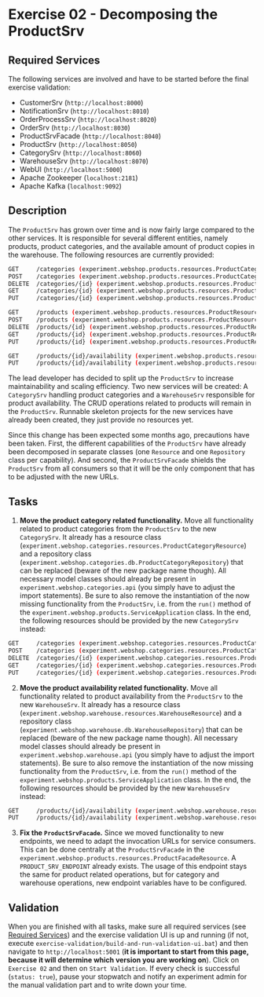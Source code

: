 # Exercise 02 - Decomposing the ProductSrv

## Required Services

The following services are involved and have to be started before the final exercise validation:

- CustomerSrv (`http://localhost:8000`)
- NotificationSrv (`http://localhost:8010`)
- OrderProcessSrv (`http://localhost:8020`)
- OrderSrv (`http://localhost:8030`)
- ProductSrvFacade (`http://localhost:8040`)
- ProductSrv (`http://localhost:8050`)
- CategorySrv  (`http://localhost:8060`)
- WarehouseSrv  (`http://localhost:8070`)
- WebUI (`http://localhost:5000`)
- Apache Zookeeper (`localhost:2181`)
- Apache Kafka (`localhost:9092`)

## Description

The `ProductSrv` has grown over time and is now fairly large compared to the other services. It is responsible for several different entities, namely products, product categories, and the available amount of product copies in the warehouse. The following resources are currently provided:

```bash
GET     /categories (experiment.webshop.products.resources.ProductCategoryResource)
POST    /categories (experiment.webshop.products.resources.ProductCategoryResource)
DELETE  /categories/{id} (experiment.webshop.products.resources.ProductCategoryResource)
GET     /categories/{id} (experiment.webshop.products.resources.ProductCategoryResource)
PUT     /categories/{id} (experiment.webshop.products.resources.ProductCategoryResource)

GET     /products (experiment.webshop.products.resources.ProductResource)
POST    /products (experiment.webshop.products.resources.ProductResource)
DELETE  /products/{id} (experiment.webshop.products.resources.ProductResource)
GET     /products/{id} (experiment.webshop.products.resources.ProductResource)
PUT     /products/{id} (experiment.webshop.products.resources.ProductResource)

GET     /products/{id}/availability (experiment.webshop.products.resources.WarehouseResource)
PUT     /products/{id}/availability (experiment.webshop.products.resources.WarehouseResource)
```

The lead developer has decided to split up the `ProductSrv` to increase maintainability and scaling efficiency. Two new services will be created: A `CategorySrv` handling product categories and a `WarehouseSrv` responsible for product availability. The CRUD operations related to products will remain in the `ProductSrv`. Runnable skeleton projects for the new services have already been created, they just provide no resources yet.

Since this change has been expected some months ago, precautions have been taken. First, the different capabilities of the `ProductSrv` have already been decomposed in separate classes (one `Resource` and one `Repository` class per capability). And second, the `ProductSrvFacade` shields the `ProductSrv` from all consumers so that it will be the only component that has to be adjusted with the new URLs.

## Tasks

1. **Move the product category related functionality.** Move all functionality related to product categories from the `ProductSrv` to the new `CategorySrv`. It already has a resource class (`experiment.webshop.categories.resources.ProductCategoryResource`) and a repository class (`experiment.webshop.categories.db.ProductCategoryRepository`) that can be replaced (beware of the new package name though). All necessary model classes should already be present in `experiment.webshop.categories.api` (you simply have to adjust the import statements). Be sure to also remove the instantiation of the now missing functionality from the `ProductSrv`, i.e. from the `run()` method of the `experiment.webshop.products.ServiceApplication` class. In the end, the following resources should be provided by the new `CategorySrv` instead:

```bash
GET     /categories (experiment.webshop.categories.resources.ProductCategoryResource)
POST    /categories (experiment.webshop.categories.resources.ProductCategoryResource)
DELETE  /categories/{id} (experiment.webshop.categories.resources.ProductCategoryResource)
GET     /categories/{id} (experiment.webshop.categories.resources.ProductCategoryResource)
PUT     /categories/{id} (experiment.webshop.categories.resources.ProductCategoryResource)
```

2. **Move the product availability related functionality.** Move all functionality related to product availability from the `ProductSrv` to the new `WarehouseSrv`. It already has a resource class (`experiment.webshop.warehouse.resources.WarehouseResource`) and a repository class (`experiment.webshop.warehouse.db.WarehouseRepository`) that can be replaced (beware of the new package name though). All necessary model classes should already be present in `experiment.webshop.warehouse.api` (you simply have to adjust the import statements). Be sure to also remove the instantiation of the now missing functionality from the `ProductSrv`, i.e. from the `run()` method of the `experiment.webshop.products.ServiceApplication` class. In the end, the following resources should be provided by the new `WarehouseSrv` instead:

```bash
GET     /products/{id}/availability (experiment.webshop.warehouse.resources.WarehouseResource)
PUT     /products/{id}/availability (experiment.webshop.warehouse.resources.WarehouseResource)
```

3. **Fix the `ProductSrvFacade`.** Since we moved functionality to new endpoints, we need to adapt the invocation URLs for service consumers. This can be done centrally at the `ProductSrvFacade` in the `experiment.webshop.products.resources.ProductFacadeResource`. A `PRODUCT_SRV_ENDPOINT` already exists. The usage of this endpoint stays the same for product related operations, but for category and warehouse operations, new endpoint variables have to be configured.

## Validation

When you are finished with all tasks, make sure all required services (see [Required Services](#required-services)) and the exercise validation UI is up and running (if not, execute `exercise-validation/build-and-run-validation-ui.bat`) and then navigate to `http://localhost:5001` (**it is important to start from this page, because it will determine which version you are working on**). Click on `Exercise 02` and then on `Start Validation`. If every check is successful (`status: true`), pause your stopwatch and notify an experiment admin for the manual validation part and to write down your time.